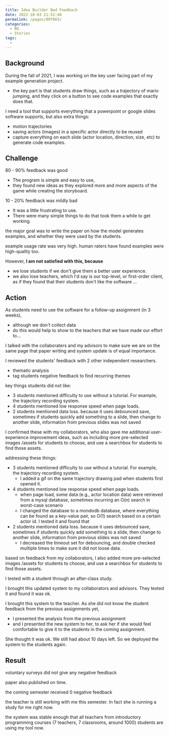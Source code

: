 ```yaml
---
title: Idea Builder Bad Feedback
date: 2022-10-03 21:52:48
permalink: /pages/09f065/
categories:
  - BQ
  - Stories
tags:
  - 
---
```


## Background
During the fall of 2021, I was working on the key user facing part of my example generation project. 
- the key part is that students draw things, such as a trajectory of mario jumping, and they click on a button to see code examples that exactly does that. 

I need a tool that supports everything that a powerpoint or google slides software supports, but also extra things:
- motion trajectories
- saving actors (images) in a specific actor directly to be reused
- capture everything on each slide (actor location, direction, size, etc) to generate code examples. 


## Challenge
80 - 90% feedback was good
- The program is simple and easy to use,
- they found new ideas as they explored more and more aspects of the game while creating the storyboard.


10 - 20% feedback was mildly bad
- It was a little frustrating to use.
- There were many simple things to do that took them a while to get working.


the major goal was to write the paper on how the model generates examples, and whether they were used by the students. 

example usage rate was very high. human raters have found examples were high-quality too. 

However, **I am not satisfied with this, because**
- we lose students if we don't give them a better user experience. 
- we also lose teachers, which I'd say is our top-level, or first-order client, as if they found that their students don't like the software ... 

## Action

As students need to use the software for a follow-up assignment (in 3 weeks), 
- although we don't collect data
- do this would help to show to the teachers that we have made our effort to... 

I talked with the collaboraters and my advisors to make sure we are on the same page that paper writing and system update is of equal importance. 

I reviewed the students' feedback with 2 other independent researchers. 
- thematic analysis
- tag students negative feedback to find recurring themes 

key things students did not like: 
- 3 students mentioned difficulty to use without a tutorial. For example, the trajectory recording system. 
- 4 students mentioned low response speed when page loads. 
- 2 students mentioned data loss. because it uses debounced save, sometimes if students quickly add something to a slide, then change to another slide, information from previous slides was not saved 

I confirmed these with my collaborators, who also gave me additional user-experience improvement ideas, such as including more pre-selected images /assets for students to choose, and use a searchbox for students to find those assets. 

addressing these things:
- 3 students mentioned difficulty to use without a tutorial. For example, the trajectory recording system. 
	- I added a gif on the same trajectory drawing pad when students first opened it. 
- 4 students mentioned low response speed when page loads. 
	- when page load, some data (e.g., actor location data) were retrieved from a mysql database, sometimes incurring an O(n) search in worst-case scenario
	- I changed the database to a mondodb database, where everything can be found as a key-value pair, so O(1) search based on a certain actor id. I tested it and found that 
- 2 students mentioned data loss. because it uses debounced save, sometimes if students quickly add something to a slide, then change to another slide, information from previous slides was not saved 
	- I decreased the timeout set for debouncing, and double checked multiple times to make sure it did not loose data. 

based on feedback from my collaborators, I also added more pre-selected images /assets for students to choose, and use a searchbox for students to find those assets. 


I tested with a student through an after-class study. 

I brought this updated system to my collaborators and advisors. They tested it and found it was ok. 

I brought this system to the teacher. As she did not know the student feedback from the previous assignments yet, 
- I presented the analysis from the previous assignment
- and I presented the new system to her, to ask her if she would feel comfortable to give it to the students in the coming assignment. 

She thought it was ok. We still had about 10 days left. So we deployed the system to the students again.

## Result

voluntary surveys did not give any negative feedback

paper also published on time. 

the coming semester received 0 negative feedback

the teacher is still working with me this semester. In fact she is running a study for me right now. 

the system was stable enough that all teachers from introductory programming courses (7 teachers, 7 classrooms, around 1000) students are using my tool now. 